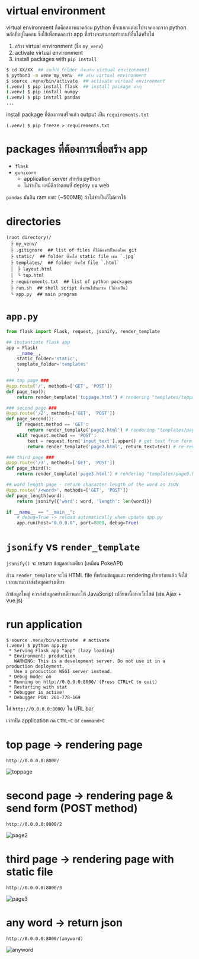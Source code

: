 # virtual environment

virtual environment ตือคือสภาพแวดล้อม python ที่จะแยกแต่ละโปรเจคออกจาก python หลักที่อยู่ในคอม ซึ่งใช้เพื่อทดลองว่า app ที่สร้างจะสามารถทำงานที่อื่นได้หรือไม่

1. สร้าง virtual environment (ชื่อ `my_venv`) 
2. activate virtual environment
3. install packages with `pip install`

~~~bash
$ cd XX/XX  ## ย้ายไปที่ folder ที่จะสร้าง virtual environment)
$ python3 -m venv my_venv  ## สร้าง virtual environment
$ source .venv/bin/activate  ## activate virtual environment
(.venv) $ pip install flask  ## install package ต่างๆ
(.venv) $ pip install numpy
(.venv) $ pip install pandas
...
~~~

install package ที่ต้องการเสร็จแล้ว output เป็น `requirements.txt` 

~~~
(.venv) $ pip freeze > requirements.txt
~~~

# packages ที่ต้องการเพื่อสร้าง app

- `flask`
- `gunicorn`
    - application server สำหรับ python
    - ไม่จำเป็น แต่มีดีกว่าตอนที่ deploy บน web

`pandas` มันกิน ram เยอะ (~500MB) ถ้าไม่จำเป็นก็ไม่ควรใช้


# directories 
~~~
(root directory)/
　├ my_venv/
　├ .gitignore  ## list of files ที่ไม้ต้องอัปโหลดโดย git
　├ static/  ## folder ที่จะใส่ static file เช่น `.jpg`
　├ templates/  ## folder ที่จะใส่ file `.html` 
　│　├ layout.html
　│　└ top.html
　├ requirements.txt  ## list of python packages
　├ run.sh  ## shell script ที่จะรันโปรแกรม (ไม่จำเป็น)
　└ app.py  ## main program
~~~

# `app.py`

~~~python
from flask import Flask, request, jsonify, render_template

## instantiate flask app
app = Flask(
    __name__,
    static_folder='static',
    template_folder='templates'
    ) 

### top page ###
@app.route('/', methods=['GET', 'POST'])
def page_top():
    return render_template('toppage.html') # rendering "templates/toppage.html"

### second page ###
@app.route('/2', methods=['GET', 'POST'])
def page_second():
	if request.method == 'GET':
		return render_template('page2.html') # rendering "templates/page2.html"
	elif request.method == 'POST':
		text = request.form['input_text'].upper() # get text from form -> uppercase
		return render_template('page2.html', return_text=text) # re-rendering "page2.html" with variable "return_text"

### third page ###
@app.route('/3', methods=['GET', 'POST'])
def page_third():
    return render_template('page3.html') # rendering "templates/page3.html"

## word length page - return character length of the word as JSON
@app.route('/<word>', methods=['GET', 'POST'])
def page_length(word):
    return jsonify({'word': word, 'length': len(word)})

if __name__ == "__main__":
    # debug=True -> reload automatically when update app.py
    app.run(host="0.0.0.0", port=8000, debug=True)
~~~


# `jsonify` vs `render_template`

`jsonify()` จะ return ข้อมูลอย่างเดียว (เหมือน PokeAPI) 

ส่วน `render_template` จะให้ HTML file ที่พร้อมข้อมูลและ rendering เรียบร้อยแล้ว จึงใช้เวลานานกว่าส่งข้อมูลอย่างเดียว

ถ้าข้อมูลใหญ่ ควรส่งข้อมูลอย่างเดียวและให้ JavaScript เปลี่ยนเนื้อหาเว็บไซต์ (เช่น Ajax + vue.js)

# run application

~~~
$ source .venv/bin/activate  # activate 
(.venv) $ python app.py
 * Serving Flask app "app" (lazy loading)
 * Environment: production
   WARNING: This is a development server. Do not use it in a production deployment.
   Use a production WSGI server instead.
 * Debug mode: on
 * Running on http://0.0.0.0:8000/ (Press CTRL+C to quit)
 * Restarting with stat
 * Debugger is active!
 * Debugger PIN: 261-778-169
~~~

ใส่ `http://0.0.0.0:8000/` ใน URL bar 

เวลาปิด application กด `CTRL+C` or `command+C`

# top page -> rendering page 

`http://0.0.0.0:8000/`

![toppage](https://user-images.githubusercontent.com/44984892/111415872-61cfbf80-8715-11eb-90f4-d711cbe3f5cd.png)

# second page -> rendering page & send form (POST method)

`http://0.0.0.0:8000/2`

![page2](https://user-images.githubusercontent.com/44984892/111420500-ea525e00-871d-11eb-9e5d-fbecc81c7b84.png)

# third page -> rendering page with static file

`http://0.0.0.0:8000/3`

![page3](https://user-images.githubusercontent.com/44984892/111420593-179f0c00-871e-11eb-9505-748dadf4d50e.png)

# any word -> return json 

`http://0.0.0.0:8000/(anyword)`

![anyword](https://user-images.githubusercontent.com/44984892/111415865-5ed4cf00-8715-11eb-967d-e5b24db1ee7b.png)
